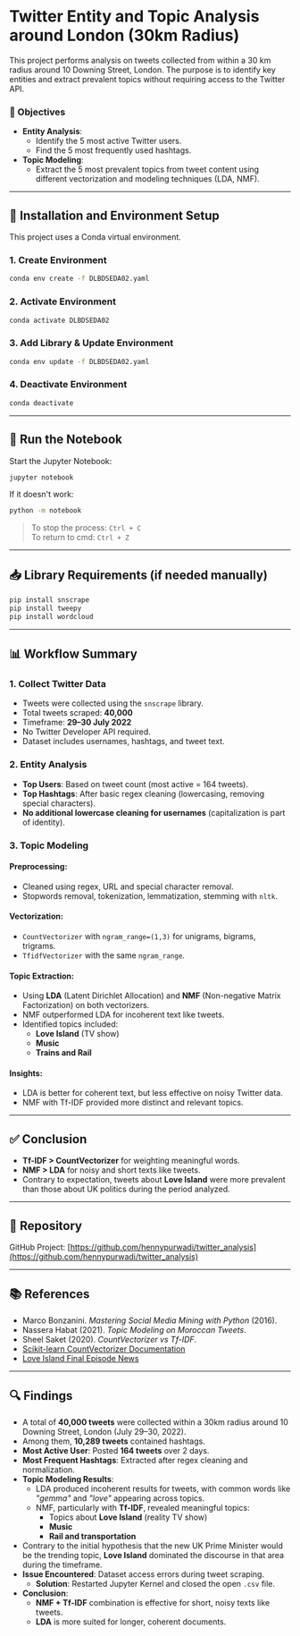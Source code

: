 # Twitter Entity and Topic Analysis around London (30km Radius)

This project performs analysis on tweets collected from within a 30 km radius around 10 Downing Street, London. The purpose is to identify key entities and extract prevalent topics without requiring access to the Twitter API.

### 📌 Objectives

- **Entity Analysis**:
  - Identify the 5 most active Twitter users.
  - Find the 5 most frequently used hashtags.
- **Topic Modeling**:
  - Extract the 5 most prevalent topics from tweet content using different vectorization and modeling techniques (LDA, NMF).

---

## 🔧 Installation and Environment Setup

This project uses a Conda virtual environment.

### 1. Create Environment
```bash
conda env create -f DLBDSEDA02.yaml
```

### 2. Activate Environment
```bash
conda activate DLBDSEDA02
```

### 3. Add Library & Update Environment
```bash
conda env update -f DLBDSEDA02.yaml
```

### 4. Deactivate Environment
```bash
conda deactivate
```

---

## 🧪 Run the Notebook

Start the Jupyter Notebook:

```bash
jupyter notebook
```

If it doesn't work:

```bash
python -m notebook
```

> To stop the process: `Ctrl + C`  
> To return to cmd: `Ctrl + Z`

---

## 📥 Library Requirements (if needed manually)
```bash
pip install snscrape
pip install tweepy
pip install wordcloud
```

---

## 📊 Workflow Summary

### 1. Collect Twitter Data

- Tweets were collected using the `snscrape` library.
- Total tweets scraped: **40,000**
- Timeframe: **29–30 July 2022**
- No Twitter Developer API required.
- Dataset includes usernames, hashtags, and tweet text.

### 2. Entity Analysis

- **Top Users**: Based on tweet count (most active = 164 tweets).
- **Top Hashtags**: After basic regex cleaning (lowercasing, removing special characters).
- **No additional lowercase cleaning for usernames** (capitalization is part of identity).

### 3. Topic Modeling

#### Preprocessing:

- Cleaned using regex, URL and special character removal.
- Stopwords removal, tokenization, lemmatization, stemming with `nltk`.

#### Vectorization:

- `CountVectorizer` with `ngram_range=(1,3)` for unigrams, bigrams, trigrams.
- `TfidfVectorizer` with the same `ngram_range`.

#### Topic Extraction:

- Using **LDA** (Latent Dirichlet Allocation) and **NMF** (Non-negative Matrix Factorization) on both vectorizers.
- NMF outperformed LDA for incoherent text like tweets.
- Identified topics included:
  - **Love Island** (TV show)
  - **Music**
  - **Trains and Rail**

#### Insights:

- LDA is better for coherent text, but less effective on noisy Twitter data.
- NMF with Tf-IDF provided more distinct and relevant topics.

---

## ✅ Conclusion

- **Tf-IDF > CountVectorizer** for weighting meaningful words.
- **NMF > LDA** for noisy and short texts like tweets.
- Contrary to expectation, tweets about **Love Island** were more prevalent than those about UK politics during the period analyzed.

---

## 📂 Repository

GitHub Project: [https://github.com/hennypurwadi/twitter_analysis](https://github.com/hennypurwadi/twitter_analysis)

---

## 📚 References

- Marco Bonzanini. *Mastering Social Media Mining with Python* (2016).
- Nassera Habat (2021). *Topic Modeling on Moroccan Tweets*.
- Sheel Saket (2020). *CountVectorizer vs Tf-IDF*.
- [Scikit-learn CountVectorizer Documentation](https://scikit-learn.org/stable/modules/generated/sklearn.feature_extraction.text.CountVectorizer.html)
- [Love Island Final Episode News](https://metro.co.uk/2022/07/27/when-does-love-island-2022-end-final-episode-date-revealed-2-17079275/)


---

## 🔍 Findings

- A total of **40,000 tweets** were collected within a 30km radius around 10 Downing Street, London (July 29–30, 2022).
- Among them, **10,289 tweets** contained hashtags.
- **Most Active User**: Posted **164 tweets** over 2 days.
- **Most Frequent Hashtags**: Extracted after regex cleaning and normalization.
- **Topic Modeling Results**:
  - LDA produced incoherent results for tweets, with common words like *"gemma"* and *"love"* appearing across topics.
  - NMF, particularly with **Tf-IDF**, revealed meaningful topics:
    - Topics about **Love Island** (reality TV show)
    - **Music**
    - **Rail and transportation**
- Contrary to the initial hypothesis that the new UK Prime Minister would be the trending topic, **Love Island** dominated the discourse in that area during the timeframe.
- **Issue Encountered**: Dataset access errors during tweet scraping.
  - **Solution**: Restarted Jupyter Kernel and closed the open `.csv` file.
- **Conclusion**:
  - **NMF + Tf-IDF** combination is effective for short, noisy texts like tweets.
  - **LDA** is more suited for longer, coherent documents.

